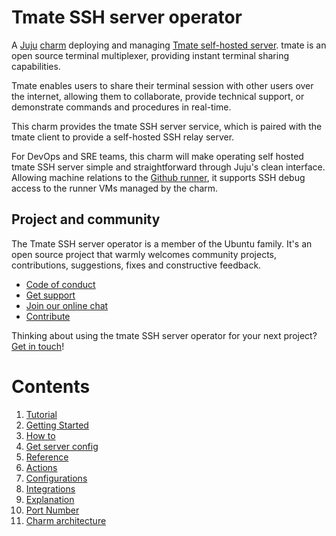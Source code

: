 # Tmate SSH server operator

A [Juju](https://juju.is/) [charm](https://juju.is/docs/olm/charmed-operators)
deploying and managing [Tmate self-hosted server](https://tmate.io/). tmate is an
open source terminal multiplexer, providing instant terminal sharing capabilities.

Tmate enables users to share their terminal session with other users over the internet, allowing
them to collaborate, provide technical support, or demonstrate commands and procedures in
real-time.

This charm provides the tmate SSH server service, which is paired with the tmate client to provide
a self-hosted SSH relay server.

For DevOps and SRE teams, this charm will make operating self hosted tmate SSH server simple and
straightforward through Juju's clean interface. Allowing machine relations to the
[Github runner](https://charmhub.io/github-runner), it supports SSH debug access to the runner VMs
managed by the charm.

## Project and community

The Tmate SSH server operator is a member of the Ubuntu family. It's an open source project that
warmly welcomes community projects, contributions, suggestions, fixes and constructive feedback.

- [Code of conduct](https://ubuntu.com/community/code-of-conduct)
- [Get support](https://discourse.charmhub.io/)
- [Join our online chat](https://matrix.to/#/#charmhub-charmdev:ubuntu.com)
- [Contribute](https://github.com/canonical/tmate-ssh-server-operator/blob/main/CONTRIBUTING.md)

Thinking about using the tmate SSH server operator for your next project?
[Get in touch](https://matrix.to/#/#charmhub-charmdev:ubuntu.com)!

# Contents

1. [Tutorial](tutorial)
  1. [Getting Started](tutorial/getting-started.md)
1. [How to](how-to)
  1. [Get server config](how-to/get-server-config.md)
1. [Reference](reference)
  1. [Actions](reference/actions.md)
  1. [Configurations](reference/configurations.md)
  1. [Integrations](reference/integrations.md)
1. [Explanation](explanation)
  1. [Port Number](explanation/port-number.md)
  1. [Charm architecture](explanation/charm-architecture.md)